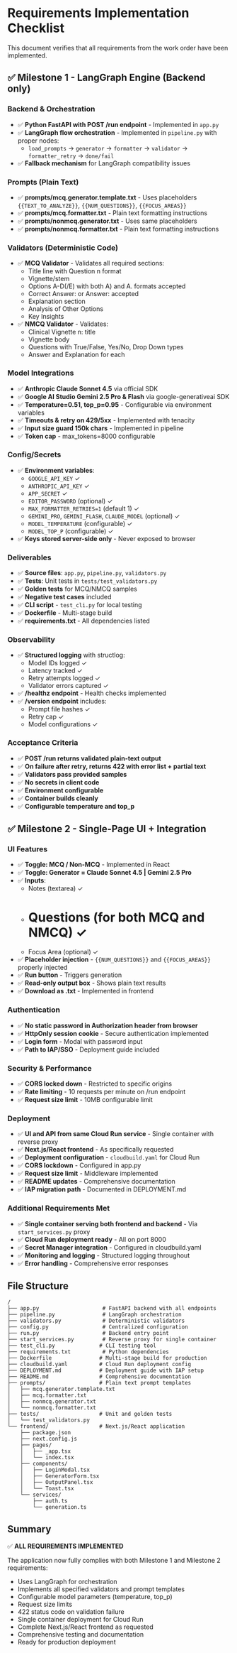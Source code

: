 # Requirements Implementation Checklist

This document verifies that all requirements from the work order have been implemented.

## ✅ Milestone 1 - LangGraph Engine (Backend only)

### Backend & Orchestration
- ✅ **Python FastAPI with POST /run endpoint** - Implemented in `app.py`
- ✅ **LangGraph flow orchestration** - Implemented in `pipeline.py` with proper nodes:
  - `load_prompts` → `generator` → `formatter` → `validator` → `formatter_retry` → `done/fail`
- ✅ **Fallback mechanism** for LangGraph compatibility issues

### Prompts (Plain Text)
- ✅ **prompts/mcq.generator.template.txt** - Uses placeholders `{{TEXT_TO_ANALYZE}}`, `{{NUM_QUESTIONS}}`, `{{FOCUS_AREAS}}`
- ✅ **prompts/mcq.formatter.txt** - Plain text formatting instructions
- ✅ **prompts/nonmcq.generator.txt** - Uses same placeholders
- ✅ **prompts/nonmcq.formatter.txt** - Plain text formatting instructions

### Validators (Deterministic Code)
- ✅ **MCQ Validator** - Validates all required sections:
  - Title line with Question n format
  - Vignette/stem
  - Options A-D(/E) with both A) and A. formats accepted
  - Correct Answer: or Answer: accepted
  - Explanation section
  - Analysis of Other Options
  - Key Insights
- ✅ **NMCQ Validator** - Validates:
  - Clinical Vignette n: title
  - Vignette body
  - Questions with True/False, Yes/No, Drop Down types
  - Answer and Explanation for each

### Model Integrations
- ✅ **Anthropic Claude Sonnet 4.5** via official SDK
- ✅ **Google AI Studio Gemini 2.5 Pro & Flash** via google-generativeai SDK
- ✅ **Temperature=0.51, top_p=0.95** - Configurable via environment variables
- ✅ **Timeouts & retry on 429/5xx** - Implemented with tenacity
- ✅ **Input size guard 150k chars** - Implemented in pipeline
- ✅ **Token cap** - max_tokens=8000 configurable

### Config/Secrets
- ✅ **Environment variables**:
  - `GOOGLE_API_KEY` ✓
  - `ANTHROPIC_API_KEY` ✓
  - `APP_SECRET` ✓
  - `EDITOR_PASSWORD` (optional) ✓
  - `MAX_FORMATTER_RETRIES=1` (default 1) ✓
  - `GEMINI_PRO`, `GEMINI_FLASH`, `CLAUDE_MODEL` (optional) ✓
  - `MODEL_TEMPERATURE` (configurable) ✓
  - `MODEL_TOP_P` (configurable) ✓
- ✅ **Keys stored server-side only** - Never exposed to browser

### Deliverables
- ✅ **Source files**: `app.py`, `pipeline.py`, `validators.py`
- ✅ **Tests**: Unit tests in `tests/test_validators.py`
- ✅ **Golden tests** for MCQ/NMCQ samples
- ✅ **Negative test cases** included
- ✅ **CLI script** - `test_cli.py` for local testing
- ✅ **Dockerfile** - Multi-stage build
- ✅ **requirements.txt** - All dependencies listed

### Observability
- ✅ **Structured logging** with structlog:
  - Model IDs logged ✓
  - Latency tracked ✓
  - Retry attempts logged ✓
  - Validator errors captured ✓
- ✅ **/healthz endpoint** - Health checks implemented
- ✅ **/version endpoint** includes:
  - Prompt file hashes ✓
  - Retry cap ✓
  - Model configurations ✓

### Acceptance Criteria
- ✅ **POST /run returns validated plain-text output**
- ✅ **On failure after retry, returns 422 with error list + partial text**
- ✅ **Validators pass provided samples**
- ✅ **No secrets in client code**
- ✅ **Environment configurable**
- ✅ **Container builds cleanly**
- ✅ **Configurable temperature and top_p**

## ✅ Milestone 2 - Single-Page UI + Integration

### UI Features
- ✅ **Toggle: MCQ / Non-MCQ** - Implemented in React
- ✅ **Toggle: Generator = Claude Sonnet 4.5 | Gemini 2.5 Pro** 
- ✅ **Inputs**:
  - Notes (textarea) ✓
  - # Questions (for both MCQ and NMCQ) ✓
  - Focus Area (optional) ✓
- ✅ **Placeholder injection** - `{{NUM_QUESTIONS}}` and `{{FOCUS_AREAS}}` properly injected
- ✅ **Run button** - Triggers generation
- ✅ **Read-only output box** - Shows plain text results
- ✅ **Download as .txt** - Implemented in frontend

### Authentication
- ✅ **No static password in Authorization header from browser**
- ✅ **HttpOnly session cookie** - Secure authentication implemented
- ✅ **Login form** - Modal with password input
- ✅ **Path to IAP/SSO** - Deployment guide included

### Security & Performance
- ✅ **CORS locked down** - Restricted to specific origins
- ✅ **Rate limiting** - 10 requests per minute on /run endpoint
- ✅ **Request size limit** - 10MB configurable limit

### Deployment
- ✅ **UI and API from same Cloud Run service** - Single container with reverse proxy
- ✅ **Next.js/React frontend** - As specifically requested
- ✅ **Deployment configuration** - `cloudbuild.yaml` for Cloud Run
- ✅ **CORS lockdown** - Configured in app.py
- ✅ **Request size limit** - Middleware implemented
- ✅ **README updates** - Comprehensive documentation
- ✅ **IAP migration path** - Documented in DEPLOYMENT.md

### Additional Requirements Met
- ✅ **Single container serving both frontend and backend** - Via `start_services.py` proxy
- ✅ **Cloud Run deployment ready** - All on port 8000
- ✅ **Secret Manager integration** - Configured in cloudbuild.yaml
- ✅ **Monitoring and logging** - Structured logging throughout
- ✅ **Error handling** - Comprehensive error responses

## File Structure

```
/
├── app.py                    # FastAPI backend with all endpoints
├── pipeline.py               # LangGraph orchestration 
├── validators.py             # Deterministic validators
├── config.py                 # Centralized configuration
├── run.py                    # Backend entry point
├── start_services.py         # Reverse proxy for single container
├── test_cli.py              # CLI testing tool
├── requirements.txt          # Python dependencies
├── Dockerfile               # Multi-stage build for production
├── cloudbuild.yaml          # Cloud Run deployment config
├── DEPLOYMENT.md            # Deployment guide with IAP setup
├── README.md                # Comprehensive documentation
├── prompts/                 # Plain text prompt templates
│   ├── mcq.generator.template.txt
│   ├── mcq.formatter.txt
│   ├── nonmcq.generator.txt
│   └── nonmcq.formatter.txt
├── tests/                   # Unit and golden tests
│   └── test_validators.py
└── frontend/                # Next.js/React application
    ├── package.json
    ├── next.config.js
    ├── pages/
    │   ├── _app.tsx
    │   └── index.tsx
    ├── components/
    │   ├── LoginModal.tsx
    │   ├── GeneratorForm.tsx
    │   ├── OutputPanel.tsx
    │   └── Toast.tsx
    └── services/
        ├── auth.ts
        └── generation.ts
```

## Summary

✅ **ALL REQUIREMENTS IMPLEMENTED**

The application now fully complies with both Milestone 1 and Milestone 2 requirements:
- Uses LangGraph for orchestration
- Implements all specified validators and prompt templates
- Configurable model parameters (temperature, top_p)
- Request size limits
- 422 status code on validation failure
- Single container deployment for Cloud Run
- Complete Next.js/React frontend as requested
- Comprehensive testing and documentation
- Ready for production deployment
